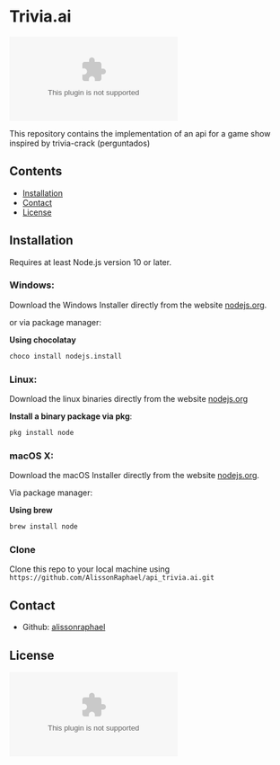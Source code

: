 # Trivia.ai
[![GitHub](https://img.shields.io/github/license/AlissonRaphael/api_trivia.ai)](https://github.com/AlissonRaphael/api_trivia.ai/blob/main/LICENSE)

This repository contains the implementation of an api for a game show inspired by trivia-crack (perguntados)

## Contents
- [Installation](#installation)
- [Contact](#contact)
- [License](#license)

## Installation
Requires at least Node.js version 10 or later.

### Windows:

Download the Windows Installer directly from the website [nodejs.org](https://nodejs.org/en/download/).

or via package manager:

__Using chocolatay__
```sh
choco install nodejs.install
```

### Linux:

Download the linux binaries directly from the website [nodejs.org](https://nodejs.org/en/download/)

__Install a binary package via pkg__:
```sh
pkg install node
```

### macOS X:

Download the macOS Installer directly from the website [nodejs.org](https://nodejs.org/en/download/).

Via package manager:

__Using brew__
```sh
brew install node
```


### Clone

Clone this repo to your local machine using `https://github.com/AlissonRaphael/api_trivia.ai.git`

## Contact
- Github: [alissonraphael](https://gist.github.com/AlissonRaphael)

## License

[![GitHub](https://img.shields.io/github/license/AlissonRaphael/api_trivia.ai)](https://github.com/AlissonRaphael/api_trivia.ai/blob/main/LICENSE)
